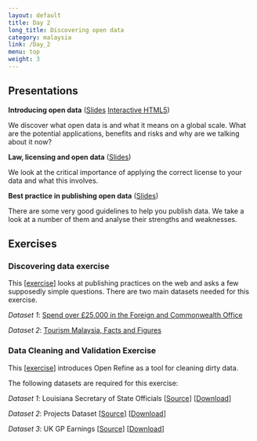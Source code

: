 ```yaml
---
layout: default
title: Day 2
long_title: Discovering open data
category: malaysia
link: /Day_2
menu: top
weight: 3
---
```


## **Presentations**

**Introducing open data** ([Slides](/resources/Introducing_Open_Data.pdf)   [Interactive HTML5](http://theodi.github.io/presentations/training_OneDay_Intro.html))
	
We discover what open data is and what it means on a global scale. What are the potential applications, benefits and risks and why are we talking about it now?

**Law, licensing and open data** ([Slides](/resources/law_and_licensing.pdf))

We look at the critical importance of applying the correct license to your data and what this involves. 

**Best practice in publishing open data** ([Slides](/resources/Ensuring_Data_Quality.pdf))

There are some very good guidelines to help you publish data. We take a look at a number of them and analyse their strengths and weaknesses.

## **Exercises** 

### Discovering data exercise

This \[[exercise](/resources/Discovering_Open_Data_Exercise_Malaysia.pdf)\] looks at publishing practices on the web and asks a few supposedly simple questions. There are two main datasets needed for this exercise. 

*Dataset 1*: [Spend over £25,000 in the Foreign and Commonwealth Office](http://data.gov.uk/dataset/financial-transactions-data-fco
)

*Dataset 2*: [Tourism Malaysia, Facts and Figures](http://data.gov.my/dataset.php?page=1&p=105&q=)

### Data Cleaning and Validation Exercise

This \[[exercise](/resources/Cleaning_Exercise.pdf)\] introduces Open Refine as a tool for cleaning dirty data. 

The following datasets are required for this exercise:

*Dataset 1*: Louisiana Secretary of State Officials \[[Source](http://www.sos.la.gov/tabid/136/default.aspx)\] \[[Download](/resources/dataset1.xls)\] 
 
*Dataset 2*: Projects Dataset \[[Source](https://www.itdashboard.gov/data_feeds)\] \[[Download](/resources/dataset2.csv)\] 
 
*Dataset 3*: UK GP Earnings \[[Source](http://data.gov.uk/dataset/gp-earnings-and-expenses-2009-10)\] \[[Download](/resources/dataset3.csv)\] 
